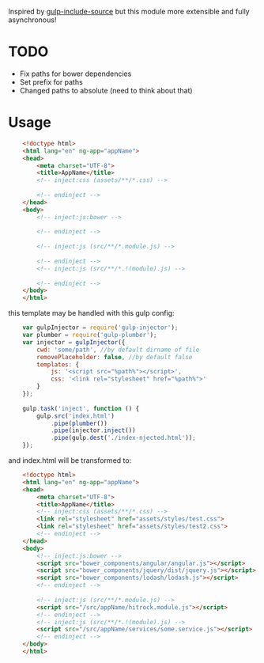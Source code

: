 Inspired by [gulp-include-source](https://github.com/gil/gulp-include-source) but this module more extensible and fully asynchronous!


# TODO

* Fix paths for bower dependencies
* Set prefix for paths
* Changed paths to absolute (need to think about that)

# Usage

```html
    <!doctype html>
    <html lang="en" ng-app="appName">
    <head>
        <meta charset="UTF-8">
        <title>AppName</title>
        <!-- inject:css (assets/**/*.css) -->
    
        <!-- endinject -->
    </head>
    <body>
        <!-- inject:js:bower -->
    
        <!-- endinject -->
    
        <!-- inject:js (src/**/*.module.js) -->
    
        <!-- endinject -->
        <!-- inject:js (src/**/*.!(module).js) -->
    
        <!-- endinject -->
    </body>
    </html>
```

this template may be handled with this gulp config:


```js
    var gulpInjector = require('gulp-injector');
    var plumber = require('gulp-plumber');
    var injector = gulpInjector({
        cwd: 'some/path', //by default dirname of file
        removePlaceholder: false, //by default false
        templates: {
            js: '<script src="%path%"></script>',
            css: '<link rel="stylesheet" href="%path%">'
        }
    });
       
    gulp.task('inject', function () {
        gulp.src('index.html')
            .pipe(plumber())
            .pipe(injector.inject())
            .pipe(gulp.dest('./index-njected.html'));
    });
```

and index.html will be transformed to:

```html
    <!doctype html>
    <html lang="en" ng-app="appName">
    <head>
        <meta charset="UTF-8">
        <title>AppName</title>
        <!-- inject:css (assets/**/*.css) -->
        <link rel="stylesheet" href="assets/styles/test.css">
        <link rel="stylesheet" href="assets/styles/test2.css">
        <!-- endinject -->
    </head>
    <body>
        <!-- inject:js:bower -->
        <script src="bower_components/angular/angular.js"></script>
        <script src="bower_components/jquery/dist/jquery.js"></script>
        <script src="bower_components/lodash/lodash.js"></script>
        <!-- endinject -->
    
        <!-- inject:js (src/**/*.module.js) -->
        <script src="/src/appName/hitrock.module.js"></script>
        <!-- endinject -->
        <!-- inject:js (src/**/*.!(module).js) -->
        <script src="/src/appName/services/some.service.js"></script>
        <!-- endinject -->
    </body>
    </html>
```